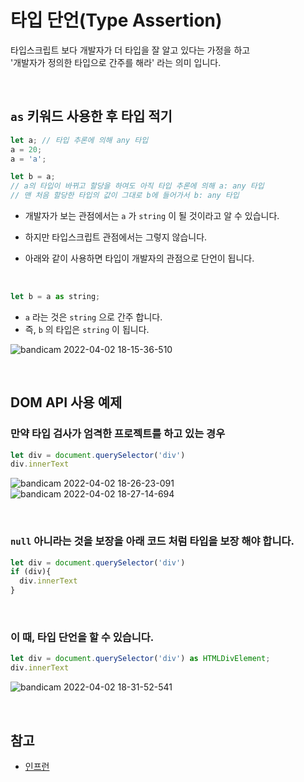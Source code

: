 # 타입 단언(Type Assertion)
타입스크립트 보다 개발자가 더 타입을 잘 알고 있다는 가정을 하고<br>
'개발자가 정의한 타입으로 간주를 해라' 라는 의미 입니다.

<br>

## `as` 키워드 사용한 후 타입 적기

```js
let a; // 타입 추론에 의해 any 타입
a = 20;
a = 'a';

let b = a; 
// a의 타입이 바뀌고 할당을 하여도 아직 타입 추론에 의해 a: any 타입
// 맨 처음 할당한 타입의 값이 그대로 b에 들어가서 b: any 타입 
```

- 개발자가 보는 관점에서는 `a` 가 `string` 이 될 것이라고 알 수 있습니다.
- 하지만 타입스크립트 관점에서는 그렇지 않습니다.

- 아래와 같이 사용하면 타입이 개발자의 관점으로 단언이 됩니다.

<br>

```js
let b = a as string; 
```
- `a` 라는 것은 `string` 으로 간주 합니다.
- 즉, `b` 의 타입은 `string` 이 됩니다.

![bandicam 2022-04-02 18-15-36-510](https://user-images.githubusercontent.com/87301268/161376459-8c774715-f6a7-45f3-8dd2-bb74c036c43a.jpg)

<br>

## DOM API 사용 예제
### 만약 타입 검사가 엄격한 프로젝트를 하고 있는 경우
```js
let div = document.querySelector('div')
div.innerText
```
![bandicam 2022-04-02 18-26-23-091](https://user-images.githubusercontent.com/87301268/161376936-d74f5de9-b947-4621-93a3-1faff8ecf557.jpg)
![bandicam 2022-04-02 18-27-14-694](https://user-images.githubusercontent.com/87301268/161376948-fd8c209d-da1f-4036-89a6-89ac34c9a7f7.jpg)

<br>

### `null` 아니라는 것을 보장을 아래 코드 처럼 타입을 보장 해야 합니다.
```js
let div = document.querySelector('div')
if (div){
  div.innerText
}
```

<br>

### 이 때, 타입 단언을 할 수 있습니다.
```js
let div = document.querySelector('div') as HTMLDivElement;
div.innerText
```
![bandicam 2022-04-02 18-31-52-541](https://user-images.githubusercontent.com/87301268/161377085-93aeb02b-3401-46a6-aab9-33deb6f96749.jpg)

<br>

## 참고
- [인프런](https://www.inflearn.com/course/%ED%83%80%EC%9E%85%EC%8A%A4%ED%81%AC%EB%A6%BD%ED%8A%B8-%EC%9E%85%EB%AC%B8/dashboard)